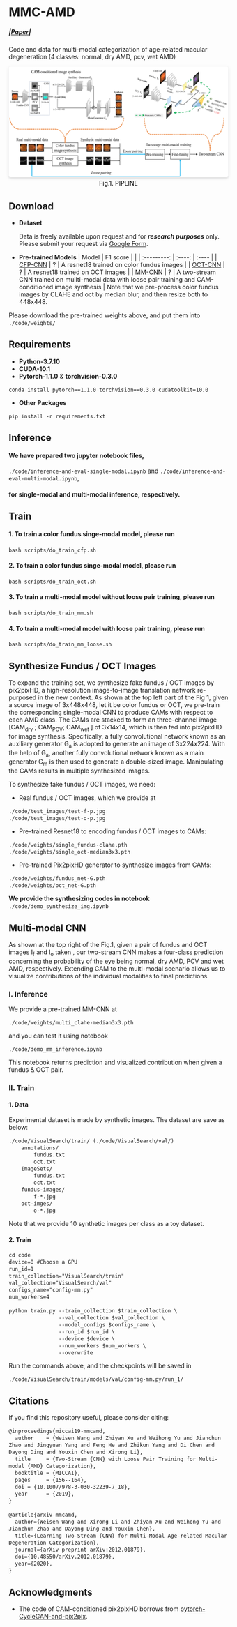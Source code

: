 # MMC-AMD

##### |[Paper](https://arxiv.org/pdf/2012.01879)|

Code and data for multi-modal categorization of age-related macular degeneration (4 classes: normal, dry AMD, pcv, wet AMD)

<center>
    <img style="border-radius: 0.3125em;    box-shadow: 0 2px 4px 0 rgba(34,36,38,.12),0 2px 10px 0 rgba(34,36,38,.08);"     src="images/pipeline.jpg">
    <br>
    <div style="color:orange;  display: inline-block;    color: black;    padding: 2px;" align="center"><h>Fig.1. PIPLINE</h></div>
</center>

## Download
* <b>Dataset</b>

    Data is freely available upon request and for ***research purposes*** only. Please submit your request via [Google Form](https://forms.gle/jJT6H9N9CY34gFBWA).

* <b>Pre-trained Models</b>
  | Model       | F1 score |  |
  | :---------: | :----: | :---- |
  | [CFP-CNN]() | ? | A resnet18 trained on color fundus images |
  | [OCT-CNN]() | ? | A resnet18 trained on OCT images |
  | [MM-CNN]()  | ? | A two-stream CNN trained on muilti-modal data with loose pair training and CAM-conditioned image synthesis |
Note that we pre-process color fundus images by CLAHE and oct by median blur, and then resize both to 448x448.

Please download the pre-trained weights above, and put them into ```./code/weights/```

## Requirements
* <b>Python-3.7.10</b>
* <b>CUDA-10.1</b>
* <b>Pytorch-1.1.0</b> & <b>torchvision-0.3.0</b>
```
conda install pytorch==1.1.0 torchvision==0.3.0 cudatoolkit=10.0
```
* <b>Other Packages</b>
```
pip install -r requirements.txt
```

## Inference
#### We have prepared two jupyter notebook files, 
```./code/inference-and-eval-single-modal.ipynb``` and ```./code/inference-and-eval-multi-modal.ipynb```, 
#### for single-modal and multi-modal inference, respectively.  

## Train
#### 1. To train a color fundus singe-modal model, please run 
```bash scripts/do_train_cfp.sh```
#### 2. To train a color fundus singe-modal model, please run
```bash scripts/do_train_oct.sh```
#### 3. To train a multi-modal model without loose pair training, please run
```bash scripts/do_train_mm.sh```
#### 4. To train a multi-modal model with loose pair training, please run
```bash scripts/do_train_mm_loose.sh```

## Synthesize  Fundus / OCT Images
To expand the training set, we synthesize fake fundus / OCT images by pix2pixHD, a high-resolution image-to-image translation network re-purposed in the new context. As shown at the top left part of the Fig 1, given a source image of 3x448x448, let it be color fundus or OCT, we pre-train the corresponding single-modal CNN to produce CAMs with respect to each AMD class. The CAMs are stacked to form an three-channel image [CAM<sub>dry</sub> ; CAM<sub>PCV</sub>; CAM<sub>wet</sub> ] of 3x14x14, which is then fed into pix2pixHD for image synthesis. Specifically, a fully convolutional network known as an auxiliary generator G<sub>a</sub> is adopted to generate an image of 3x224x224. With the help of G<sub>a</sub>, another fully convolutional network known as a main generator G<sub>m</sub> is then used to generate a double-sized image. Manipulating the CAMs results in multiple synthesized images. 

To synthesize fake fundus / OCT images, we need:

* Real fundus / OCT images, which we provide at
```
./code/test_images/test-f-p.jpg
./code/test_images/test-o-p.jpg
```
* Pre-trained Resnet18 to encoding fundus / OCT images to CAMs:
```
./code/weights/single_fundus-clahe.pth
./code/weights/single_oct-median3x3.pth
```
* Pre-trained Pix2pixHD generator to synthesize images from CAMs:
```
./code/weights/fundus_net-G.pth
./code/weights/oct_net-G.pth
```

<b>We provide the  synthesizing codes in notebook</b> ```./code/demo_synthesize_img.ipynb```

## Multi-modal CNN

As shown at the top right of the Fig.1, given a pair of fundus and OCT images I<sub>f</sub> and I<sub>o</sub> taken , our two-stream CNN makes a four-class prediction concerning the probability of the eye being normal, dry AMD, PCV and wet AMD, respectively. Extending CAM to the multi-modal scenario allows us to visualize contributions of the individual modalities to final predictions. 

### I. Inference

We provide a pre-trained MM-CNN at
```
./code/weights/multi_clahe-median3x3.pth
```
and you can test it using notebook 
```
./code/demo_mm_inference.ipynb
```
This notebook returns prediction and visualized contribution when given a fundus & OCT pair.

### II. Train
#### 1. Data
Experimental dataset is made by synthetic images. The dataset are save as below: 

```
./code/VisualSearch/train/ (./code/VisualSearch/val/)
	annotations/
		fundus.txt
		oct.txt
	ImageSets/
		fundus.txt
		oct.txt
	fundus-images/
		f-*.jpg
	oct-imges/
		o-*.jpg
```
Note that we provide 10 synthetic images per class as a toy dataset. 
#### 2. Train

```shell
cd code
device=0 #Choose a GPU
run_id=1
train_collection="VisualSearch/train"
val_collection="VisualSearch/val"
configs_name="config-mm.py"
num_workers=4

python train.py --train_collection $train_collection \
                --val_collection $val_collection \
                --model_configs $configs_name \
                --run_id $run_id \
                --device $device \
                --num_workers $num_workers \
                --overwrite
```

Run the commands above, and the checkpoints will be saved in 
```
./code/VisualSearch/train/models/val/config-mm.py/run_1/
```

## Citations

If you find this repository useful, please consider citing:
```
@inproceedings{miccai19-mmcamd,
  author    = {Weisen Wang and Zhiyan Xu and Weihong Yu and Jianchun Zhao and Jingyuan Yang and Feng He and Zhikun Yang and Di Chen and Dayong Ding and Youxin Chen and Xirong Li},
  title     = {Two-Stream {CNN} with Loose Pair Training for Multi-modal {AMD} Categorization},
  booktitle = {MICCAI},
  pages     = {156--164},
  doi = {10.1007/978-3-030-32239-7_18},
  year      = {2019},
}

@article{arxiv-mmcamd,
  author={Weisen Wang and Xirong Li and Zhiyan Xu and Weihong Yu and Jianchun Zhao and Dayong Ding and Youxin Chen},
  title={Learning Two-Stream {CNN} for Multi-Modal Age-related Macular Degeneration Categorization},
  journal={arXiv preprint arXiv:2012.01879},
  doi={10.48550/arXiv.2012.01879},
  year={2020},
}
```

## Acknowledgments

* The code of CAM-conditioned pix2pixHD borrows from [pytorch-CycleGAN-and-pix2pix](https://github.com/junyanz/pytorch-CycleGAN-and-pix2pix).
